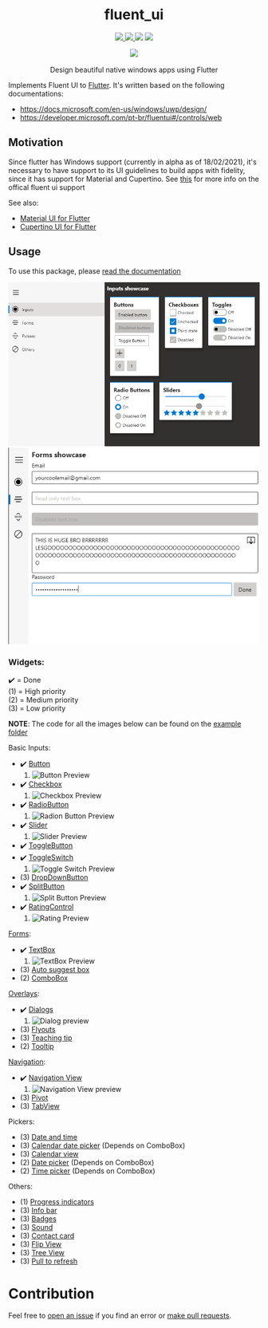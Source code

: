 <div>
  <h1 align="center">fluent_ui</h1>
  <p align="center" >
    <a title="Discord" href="https://discord.gg/674gpDQUVq">
      <img src="https://img.shields.io/discord/809528329337962516?label=discord&logo=discord" />
    </a>
    <a title="Pub" href="https://pub.dartlang.org/packages/fluent_ui" >
      <img src="https://img.shields.io/pub/v/fluent_ui.svg?style=popout&include_prereleases" />
    </a>
    <a title="Github License">
      <img src="https://img.shields.io/github/license/bdlukaa/fluent_ui" />
    </a>
    <a title="PRs are welcome">
      <img src="https://img.shields.io/badge/PRs-welcome-brightgreen.svg" />
    </a>
  </p>
  <p align="center">
    <a title="Buy me a coffee" href="https://www.buymeacoffee.com/bdlukaa">
      <img src="https://img.buymeacoffee.com/button-api/?text=Buy me a coffee&emoji=&slug=bdlukaa&button_colour=FF5F5F&font_colour=ffffff&font_family=Lato&outline_colour=000000&coffee_colour=FFDD00">
    </a>
  </p>
  <p align="center">
  Design beautiful native windows apps using Flutter
  </p>
</div>

Implements Fluent UI to [Flutter](flutter.dev).
It's written based on the following documentations:

- https://docs.microsoft.com/en-us/windows/uwp/design/
- https://developer.microsoft.com/pt-br/fluentui#/controls/web

## Motivation

Since flutter has Windows support (currently in alpha as of 18/02/2021), it's necessary to have support to its UI guidelines to build apps with fidelity, since it has support for Material and Cupertino.
See [this](https://github.com/flutter/flutter/issues/46481) for more info on the offical fluent ui support

See also:

- [Material UI for Flutter](https://flutter.dev/docs/development/ui/widgets/material)
- [Cupertino UI for Flutter](https://flutter.dev/docs/development/ui/widgets/cupertino)

## Usage

To use this package, please [read the documentation](https://github.com/bdlukaa/fluent_ui/wiki)

![Inputs Preview](screenshots/inputs.png)
![Forms Preview](screenshots/forms.png)

### Widgets:

✔️ = Done\
(1) = High priority\
(2) = Medium priority\
(3) = Low priority

**NOTE**: The code for all the images below can be found on the [example folder](example/)

Basic Inputs:

- ✔️ [Button](https://docs.microsoft.com/en-us/windows/uwp/design/controls-and-patterns/buttons#create-a-button)
  1. ![Button Preview](https://docs.microsoft.com/en-us/windows/uwp/design/controls-and-patterns/images/controls/button.png)
- ✔️ [Checkbox](https://docs.microsoft.com/en-us/windows/uwp/design/controls-and-patterns/checkbox)
  1. ![Checkbox Preview](https://docs.microsoft.com/en-us/windows/uwp/design/controls-and-patterns/images/templates-checkbox-states-default.png)
- ✔️ [RadioButton](https://docs.microsoft.com/en-us/windows/uwp/design/controls-and-patterns/radio-button)
  1. ![Radion Button Preview](https://docs.microsoft.com/en-us/windows/uwp/design/controls-and-patterns/images/controls/radio-button.png)
- ✔️ [Slider](https://docs.microsoft.com/en-us/windows/uwp/design/controls-and-patterns/slider)
  1. ![Slider Preview](https://docs.microsoft.com/en-us/windows/uwp/design/controls-and-patterns/images/controls/slider.png)
- ✔️ [ToggleButton](https://docs.microsoft.com/en-us/uwp/api/windows.ui.xaml.controls.primitives.togglebutton?view=winrt-19041)
- ✔️ [ToggleSwitch](https://docs.microsoft.com/en-us/windows/uwp/design/controls-and-patterns/toggles)
  1. ![Toggle Switch Preview](https://docs.microsoft.com/en-us/windows/uwp/design/controls-and-patterns/images/toggleswitches01.png)
- (3) [DropDownButton](https://docs.microsoft.com/en-us/windows/uwp/design/controls-and-patterns/buttons#example---drop-down-button)
- ✔️ [SplitButton](https://docs.microsoft.com/en-us/windows/uwp/design/controls-and-patterns/buttons#example---split-button)
  1. ![Split Button Preview](https://docs.microsoft.com/en-us/windows/uwp/design/controls-and-patterns/images/split-button-rtb.png)
- ✔️ [RatingControl](https://docs.microsoft.com/en-us/windows/uwp/design/controls-and-patterns/rating)
  1. ![Rating Preview](https://docs.microsoft.com/en-us/windows/uwp/design/controls-and-patterns/images/rating_rs2_doc_ratings_intro.png)

[Forms](https://docs.microsoft.com/en-us/windows/uwp/design/controls-and-patterns/forms): 
- ✔️ [TextBox](https://docs.microsoft.com/en-us/windows/uwp/design/controls-and-patterns/forms)
  1. ![TextBox Preview](https://docs.microsoft.com/en-us/windows/uwp/design/controls-and-patterns/images/text-box.png)
- (3) [Auto suggest box](https://docs.microsoft.com/en-us/windows/uwp/design/controls-and-patterns/auto-suggest-box)
- (2) [ComboBox](https://docs.microsoft.com/en-us/windows/uwp/design/controls-and-patterns/combo-box)

[Overlays](https://docs.microsoft.com/en-us/windows/uwp/design/controls-and-patterns/dialogs-and-flyouts/):

- ✔️ [Dialogs](https://docs.microsoft.com/en-us/windows/uwp/design/controls-and-patterns/dialogs-and-flyouts/dialogs)
  1. ![Dialog preview](https://docs.microsoft.com/en-us/windows/uwp/design/controls-and-patterns/images/dialogs/dialog_rs2_delete_file.png)
- (3) [Flyouts](https://docs.microsoft.com/en-us/windows/uwp/design/controls-and-patterns/dialogs-and-flyouts/flyouts)
- (3) [Teaching tip](https://docs.microsoft.com/en-us/windows/uwp/design/controls-and-patterns/dialogs-and-flyouts/teaching-tip)
- (2) [Tooltip](https://docs.microsoft.com/en-us/windows/uwp/design/controls-and-patterns/tooltips)

[Navigation](https://docs.microsoft.com/en-us/windows/uwp/design/controls-and-patterns/master-details):

- ✔️ [Navigation View](https://docs.microsoft.com/en-us/windows/uwp/design/controls-and-patterns/navigationview)
  1. ![Navigation View preview](https://docs.microsoft.com/en-us/windows/uwp/design/controls-and-patterns/images/navview-pane-anatomy-vertical.png)
- (3) [Pivot](https://docs.microsoft.com/en-us/windows/uwp/design/controls-and-patterns/pivot)
- (3) [TabView](https://docs.microsoft.com/en-us/windows/uwp/design/controls-and-patterns/tab-view)

Pickers:

- (3) [Date and time](https://docs.microsoft.com/en-us/windows/uwp/design/controls-and-patterns/date-and-time)
- (3) [Calendar date picker](https://docs.microsoft.com/en-us/windows/uwp/design/controls-and-patterns/calendar-date-picker) (Depends on ComboBox)
- (3) [Calendar view](https://docs.microsoft.com/en-us/windows/uwp/design/controls-and-patterns/calendar-view)
- (2) [Date picker](https://docs.microsoft.com/en-us/windows/uwp/design/controls-and-patterns/date-picker) (Depends on ComboBox)
- (2) [Time picker](https://docs.microsoft.com/en-us/windows/uwp/design/controls-and-patterns/time-picker) (Depends on ComboBox)

Others:

- (1) [Progress indicators](https://docs.microsoft.com/en-us/windows/uwp/design/controls-and-patterns/progress-controls)
- (3) [Info bar](https://docs.microsoft.com/en-us/windows/uwp/design/controls-and-patterns/infobar)
- (3) [Badges](https://docs.microsoft.com/en-us/windows/uwp/design/shell/tiles-and-notifications/badges)
- (3) [Sound](https://docs.microsoft.com/en-us/windows/uwp/design/style/sound)
- (3) [Contact card](https://docs.microsoft.com/en-us/windows/uwp/design/controls-and-patterns/contact-card)
- (3) [Flip View](https://docs.microsoft.com/en-us/windows/uwp/design/controls-and-patterns/flipview)
- (3) [Tree View](https://docs.microsoft.com/en-us/windows/uwp/design/controls-and-patterns/tree-view)
- (3) [Pull to refresh](https://docs.microsoft.com/en-us/windows/uwp/design/controls-and-patterns/pull-to-refresh)

# Contribution

Feel free to [open an issue](https://github.com/bdlukaa/fluent_ui/issues/new) if you find an error or [make pull requests](https://github.com/bdlukaa/fluent_ui/pulls).
